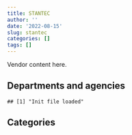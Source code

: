 ```yaml
---
title: STANTEC
author: ''
date: '2022-08-15'
slug: stantec
categories: []
tags: []
---
```


<script src="/rmarkdown-libs/htmlwidgets/htmlwidgets.js"></script>
<link href="/rmarkdown-libs/datatables-css/datatables-crosstalk.css" rel="stylesheet" />
<script src="/rmarkdown-libs/datatables-binding/datatables.js"></script>
<script src="/rmarkdown-libs/jquery/jquery-3.6.0.min.js"></script>
<link href="/rmarkdown-libs/dt-core-bootstrap/css/dataTables.bootstrap.min.css" rel="stylesheet" />
<link href="/rmarkdown-libs/dt-core-bootstrap/css/dataTables.bootstrap.extra.css" rel="stylesheet" />
<script src="/rmarkdown-libs/dt-core-bootstrap/js/jquery.dataTables.min.js"></script>
<script src="/rmarkdown-libs/dt-core-bootstrap/js/dataTables.bootstrap.min.js"></script>
<link href="/rmarkdown-libs/crosstalk/css/crosstalk.min.css" rel="stylesheet" />
<script src="/rmarkdown-libs/crosstalk/js/crosstalk.min.js"></script>
<script src="/rmarkdown-libs/htmlwidgets/htmlwidgets.js"></script>
<link href="/rmarkdown-libs/datatables-css/datatables-crosstalk.css" rel="stylesheet" />
<script src="/rmarkdown-libs/datatables-binding/datatables.js"></script>
<script src="/rmarkdown-libs/jquery/jquery-3.6.0.min.js"></script>
<link href="/rmarkdown-libs/dt-core-bootstrap/css/dataTables.bootstrap.min.css" rel="stylesheet" />
<link href="/rmarkdown-libs/dt-core-bootstrap/css/dataTables.bootstrap.extra.css" rel="stylesheet" />
<script src="/rmarkdown-libs/dt-core-bootstrap/js/jquery.dataTables.min.js"></script>
<script src="/rmarkdown-libs/dt-core-bootstrap/js/dataTables.bootstrap.min.js"></script>
<link href="/rmarkdown-libs/crosstalk/css/crosstalk.min.css" rel="stylesheet" />
<script src="/rmarkdown-libs/crosstalk/js/crosstalk.min.js"></script>

Vendor content here.

## Departments and agencies

    ## [1] "Init file loaded"

<div id="htmlwidget-1" style="width:100%;height:auto;" class="datatables html-widget"></div>
<script type="application/json" data-for="htmlwidget-1">{"x":{"style":"bootstrap","filter":"none","vertical":false,"data":[["<a href=\"/departments/aafc-aac/\">Agriculture and Agri-Food Canada | Agriculture et Agroalimentaire Canada<\/a>","<a href=\"/departments/aandc-aadnc/\">Crown-Indigenous Relations and Northern Affairs Canada | Relations Couronne-Autochtones et Affaires du Nord Canada<\/a>","<a href=\"/departments/cbsa-asfc/\">Canada Border Services Agency | Agence des services frontaliers du Canada<\/a>","<a href=\"/departments/cer-rec/\">Canada Energy Regulator | La Régie de l’énergie du Canada<\/a>","<a href=\"/departments/cfia-acia/\">Canadian Food Inspection Agency | Agence canadienne d'inspection des aliments<\/a>","<a href=\"/departments/cic/\">Immigration, Refugees and Citizenship Canada | Immigration, Réfugiés et Citoyenneté Canada<\/a>","<a href=\"/departments/csa-asc/\">Canadian Space Agency | Agence spatiale canadienne<\/a>","<a href=\"/departments/csc-scc/\">Correctional Service of Canada | Service correctionnel du Canada<\/a>","<a href=\"/departments/dfatd-maecd/\">Global Affairs Canada | Affaires mondiales Canada<\/a>","<a href=\"/departments/dfo-mpo/\">Fisheries and Oceans Canada | Pêches et Océans Canada<\/a>","<a href=\"/departments/dnd-mdn/\">National Defence | Défense nationale<\/a>","<a href=\"/departments/ec/\">Environment and Climate Change Canada | Environnement et Changement climatique Canada<\/a>","<a href=\"/departments/esdc-edsc/\">Employment and Social Development Canada | Emploi et Développement social Canada<\/a>","<a href=\"/departments/hc-sc/\">Health Canada | Santé Canada<\/a>","<a href=\"/departments/iaac-aeic/\">Impact Assessment Agency of Canada | Agence d'évaluation d'impact du Canada<\/a>","<a href=\"/departments/ic/\">Innovation, Science and Economic Development Canada | Innovation, Sciences et Développement économique Canada<\/a>","<a href=\"/departments/nrc-cnrc/\">National Research Council Canada | Conseil national de recherches Canada<\/a>","<a href=\"/departments/nrcan-rncan/\">Natural Resources Canada | Ressources naturelles Canada<\/a>","<a href=\"/departments/opc-cpvp/\">Office of the Privacy Commissioner of Canada | Commissariats à l’information et à la protection de la vie privée au Canada<\/a>","<a href=\"/departments/pc/\">Parks Canada | Parcs Canada<\/a>","<a href=\"/departments/pch/\">Canadian Heritage | Patrimoine canadien<\/a>","<a href=\"/departments/ps-sp/\">Public Safety Canada | Sécurité publique Canada<\/a>","<a href=\"/departments/pwgsc-tpsgc/\">Public Services and Procurement Canada | Services publics et Approvisionnement Canada<\/a>","<a href=\"/departments/rcmp-grc/\">Royal Canadian Mounted Police | Gendarmerie royale du Canada<\/a>","<a href=\"/departments/tbs-sct/\">Treasury Board of Canada Secretariat | Secrétariat du Conseil du Trésor du Canada<\/a>","<a href=\"/departments/tc/\">Transport Canada | Transports Canada<\/a>"],["$    55,197.33","$   647,013.16",null,null,"$   156,225.92","$   216,624.22",null,"$    39,743.91","$    28,484.78","$   832,731.99","$ 4,054,041.44","$    95,254.10",null,"$    24,424.71",null,"$    50,201.81","$ 1,627,133.64","$   235,002.74",null,"$ 8,796,428.56",null,"$   169,086.92","$16,185,485.20","$ 2,657,696.15",null,"$   309,087.68"],["$    91,974.97","$   114,447.50",null,null,"$    73,368.64","$    82,811.97",null,"$    39,514.03","$    50,265.15","$   593,906.64","$ 5,439,499.09","$    82,521.61",null,"$    24,559.28","$    15,612.30","$     6,246.21","$   902,130.40","$   173,992.28","$    14,989.45","$ 8,789,840.53",null,null,"$20,218,677.69","$ 2,078,366.26","$     2,071.67","$   607,965.94"],["$   149,032.39","$   283,501.16","$    85,972.51","$    71,391.60","$    41,616.46",null,"$     6,253.31","$    34,441.27",null,"$   645,868.11","$ 4,069,877.17","$   217,111.94","$    27,790.63","$     2,018.57","$   105,310.20",null,"$ 1,523,006.14","$   415,672.62",null,"$ 7,800,535.31",null,null,"$23,674,693.63","$   604,412.67","$    22,788.33","$   463,658.06"],["$   107,253.20","$   236,543.78","$    11,415.98",null,"$    63,556.53",null,"$    10,346.39","$   110,421.34",null,"$   586,651.53","$ 4,252,683.62","$    13,797.00",null,null,"$    65,187.75","$     1,315.50","$ 1,187,055.27","$   290,512.74",null,"$ 5,413,197.66","$    22,261.00",null,"$28,538,970.36","$   633,835.46",null,"$   256,435.37"]],"container":"<table class=\"table table-striped table-hover row-border order-column display\">\n  <thead>\n    <tr>\n      <th>Department<\/th>\n      <th>2017-2018<\/th>\n      <th>2018-2019<\/th>\n      <th>2019-2020<\/th>\n      <th>2020-2021<\/th>\n    <\/tr>\n  <\/thead>\n<\/table>","options":{"order":[[4,"desc"]],"pageLength":10,"autoWidth":true,"columnDefs":[],"orderClasses":false}},"evals":[],"jsHooks":[]}</script>

## Categories

<div id="htmlwidget-2" style="width:100%;height:auto;" class="datatables html-widget"></div>
<script type="application/json" data-for="htmlwidget-2">{"x":{"style":"bootstrap","filter":"none","vertical":false,"data":[["<a href=\"/categories/1_facilities_and_construction/\">1_facilities_and_construction<\/a>","<a href=\"/categories/10_office_management/\">10_office_management<\/a>","<a href=\"/categories/11_defence/\">11_defence<\/a>","<a href=\"/categories/2_professional_services/\">2_professional_services<\/a>","<a href=\"/categories/3_information_technology/\">3_information_technology<\/a>","<a href=\"/categories/5_transportation_and_logistics/\">5_transportation_and_logistics<\/a>","<a href=\"/categories/6_industrial_products_and_services/\">6_industrial_products_and_services<\/a>","<a href=\"/categories/7_travel/\">7_travel<\/a>","<a href=\"/categories/8_security_and_protection/\">8_security_and_protection<\/a>","<a href=\"/categories/9_human_capital/\">9_human_capital<\/a>",null],["$24,357,180.40",null,null,"$11,143,232.12","$   256,253.32","$    88,951.35","$    68,683.03","$   155,792.71",null,"$    52,563.20","$    57,208.11"],["$24,944,854.33","$    17,640.00","$    65,048.49","$13,772,615.20","$    82,811.97",null,"$   224,516.45","$   104,146.36","$    14,989.45","$   111,417.34","$    64,722.00"],["$25,880,889.71",null,null,"$13,942,529.35","$   105,416.62",null,"$   187,033.75",null,null,"$    92,745.67","$    36,337.00"],["$27,869,026.93",null,"$     9,421.08","$13,603,667.84","$    20,052.67",null,"$   134,601.55",null,null,"$   115,882.08","$    48,788.32"]],"container":"<table class=\"table table-striped table-hover row-border order-column display\">\n  <thead>\n    <tr>\n      <th>Category<\/th>\n      <th>2017-2018<\/th>\n      <th>2018-2019<\/th>\n      <th>2019-2020<\/th>\n      <th>2020-2021<\/th>\n    <\/tr>\n  <\/thead>\n<\/table>","options":{"order":[[4,"desc"]],"pageLength":20,"autoWidth":true,"columnDefs":[],"orderClasses":false,"lengthMenu":[10,20,25,50,100]}},"evals":[],"jsHooks":[]}</script>
